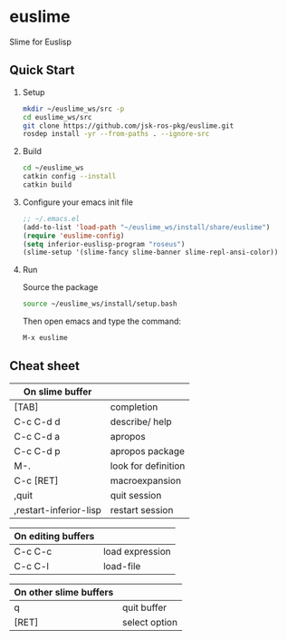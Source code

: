 euslime
=======

Slime for Euslisp


## Quick Start

1. Setup
    ```bash
    mkdir ~/euslime_ws/src -p
    cd euslime_ws/src
    git clone https://github.com/jsk-ros-pkg/euslime.git
    rosdep install -yr --from-paths . --ignore-src
    ```

1. Build
    ```bash
    cd ~/euslime_ws
    catkin config --install
    catkin build

1. Configure your emacs init file

    ```lisp
    ;; ~/.emacs.el
    (add-to-list 'load-path "~/euslime_ws/install/share/euslime")
    (require 'euslime-config)
    (setq inferior-euslisp-program "roseus")
    (slime-setup '(slime-fancy slime-banner slime-repl-ansi-color))
    ```

1. Run

    Source the package

    ```bash
    source ~/euslime_ws/install/setup.bash
    ```

    Then open emacs and type the command:

    ```bash
    M-x euslime
    ```

## Cheat sheet

| On slime buffer | |
| --- | --- |
| [TAB] | completion |
| C-c C-d d |  describe/ help |
| C-c C-d a |  apropos |
| C-c C-d p |  apropos package |
| M-.  |  look for definition |
| C-c [RET] |  macroexpansion |
| ,quit  |  quit session |
| ,restart-inferior-lisp  |  restart session |

| On editing buffers | |
| --- | --- |
| C-c C-c | load expression |
| C-c C-l | load-file |

| On other slime buffers | |
| --- | --- |
| q | quit buffer |
| [RET] | select option |